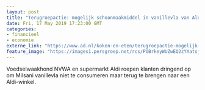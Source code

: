 ```yaml
---
layout: post
title: "Terugroepactie: mogelijk schoonmaakmiddel in vanillevla van Aldi"
date: Fri, 17 May 2019 17:23:00 GMT
categories: 
- financieel 
- economie 
externe_link: "https://www.ad.nl/koken-en-eten/terugroepactie-mogelijk-schoonmaakmiddel-in-vanillevla-van-aldi~a3e7812f/"
feature_image: "https://images1.persgroep.net/rcs/POBrkeyWUZwEQ2zYXatsjZ7aFkw/diocontent/148624715/_fitwidth/400/?appId=21791a8992982cd8da851550a453bd7f&quality=0.7"
---
```


Voedselwaakhond NVWA en supermarkt Aldi roepen klanten dringend op om Milsani vanillevla niet te consumeren maar terug te brengen naar een Aldi-winkel.
